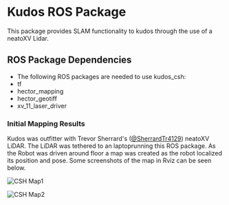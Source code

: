 Kudos ROS Package
=======
This package provides SLAM functionality to kudos through the use of a neatoXV Lidar.

ROS Package Dependencies
------------------------
- The following ROS packages are needed to use kudos\_csh:
- tf
- hector\_mapping
- hector\_geotiff
- xv\_11\_laser\_driver

### Initial Mapping Results
Kudos was outfitter with Trevor Sherrard's ([@SherrardTr4129](https://github.com/sherrardTr4129)) neatoXV LiDAR. The LiDAR was tethered to an laptoprunning this ROS package. As the Robot was driven around floor a map was created as the robot localized its position and pose. Some screenshots of the map in Rviz can be seen below.

![CSH Map1](https://www.csh.rit.edu/~sherrardtr/CSH_Map_1.png)

![CSH Map2](https://www.csh.rit.edu/~sherrardtr/CSH_Map_2.png)

